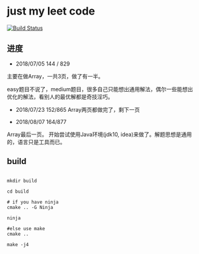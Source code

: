 # just my leet code

[![Build Status](https://travis-ci.org/wentaojia2014/LeetCode.svg?branch=master)](https://travis-ci.org/wentaojia2014/LeetCode)


## 进度

* 2018/07/05  144 / 829

主要在做Array，一共3页，做了有一半。

easy题目不说了，medium题目，很多自己只能想出通用解法，偶尔一些能想出优化的解法，看别人的最优解都是奇技淫巧。

* 2018/07/23 152/865
Array两页都做完了，剩下一页

* 2018/08/07 164/877

Array最后一页。 开始尝试使用Java环境(jdk10, idea)来做了。解题思想是通用的，语言只是工具而已。

## build

````shell

mkdir build

cd build

# if you have ninja
cmake .. -G Ninja

ninja 

#else use make
cmake ..

make -j4

````